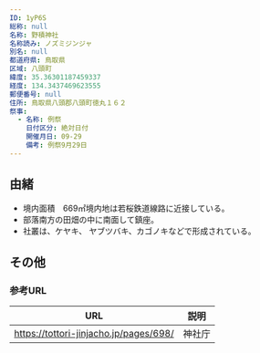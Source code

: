 ```yaml
---
ID: 1yP6S
総称: null
名称: 野積神社
名称読み: ノズミジンジャ
別名: null
都道府県: 鳥取県
区域: 八頭町
緯度: 35.36301187459337
経度: 134.3437469623555
郵便番号: null
住所: 鳥取県八頭郡八頭町徳丸１６２
祭事:
  - 名称: 例祭
    日付区分: 絶対日付
    開催月日: 09-29
    備考: 例祭9月29日
---
```


## 由緒

- 境内面積　669㎡境内地は若桜鉄道線路に近接している。
- 部落南方の田畑の中に南面して鎮座。
- 社叢は、ケヤキ、 ヤブツバキ、カゴノキなどで形成されている。

## その他

### 参考URL

| URL                                    | 説明   |
| -------------------------------------- | ------ |
| https://tottori-jinjacho.jp/pages/698/ | 神社庁 |
